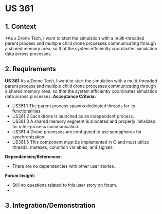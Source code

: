 
# US 361

## 1. Context

*As a Drone Tech, I want to start the simulation with a multi-threaded parent process and multiple child drone processes communicating through a shared memory area, so that the system efficiently coordinates simulation data across processes.
## 2. Requirements

**US 361** As a Drone Tech, I want to start the simulation with a multi-threaded parent process and multiple child drone processes communicating through a shared memory area, so that the system efficiently coordinates simulation data across processes.
**Acceptance Criteria:**

- US361.1 The parent process spawns dedicated threads for its functionalities.
- US361.2 Each drone is launched as an independent process.
- US361.3 A shared memory segment is allocated and properly initialized for inter-process communication.
- US361.4 Drone processes are configured to use semaphores for synchronization.
- US361.5 This component must be implemented in C and must utilize threads, mutexes, condition variables, and signals.

**Dependencies/References:**

* There are no dependencies with other user stories.

**Forum Insight:**

* Still no questions related to this user story on forum.
* 

## 3. Integration/Demonstration

